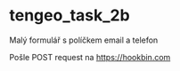# tengeo_task_2b

Malý formulář s políčkem email a telefon

Pošle POST request na https://hookbin.com
